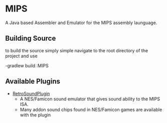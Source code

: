 # MIPS
A Java based Assembler and Emulator for the MIPS assembly launguage.


## Building Source

to build the source simply simple navigate to the root directory of the project and use

-gradlew build :MIPS 

## Available Plugins

- [RetroSoundPlugin](https://github.com/ParkerTenBroeck/RetroSoundPlugin)
  - A NES/Famicon sound emulator that gives sound ability to the MIPS ISA.
  - Many addon sound chips found in NES/Famicon games are available with the plugin
